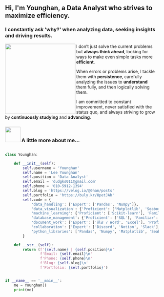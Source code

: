 ## Hi, I'm Younghan, a Data Analyst who strives to maximize efficiency.
### I constantly ask 'why?' when analyzing data, seeking insights and driving results.

<img align='left' src="https://media.giphy.com/media/M9gbBd9nbDrOTu1Mqx/giphy.gif" width="230">

I don’t just solve the current problems but **always think ahead**, looking for ways to make even simple tasks more **efficient**.  

When errors or problems arise, I tackle them with **persistence**, carefully analyzing the issues to **understand** them fully, and then logically solving them.  

I am committed to constant improvement, never satisfied with the status quo, and always striving to grow by **continuously studying** and **advancing**.

### <img src="https://media.giphy.com/media/VgCDAzcKvsR6OM0uWg/giphy.gif" width="50"> A little more about me...

```python

class Younghan:

    def __init__(self):
        self.username = 'Younghan'
        self.name = 'Lee Younghan'
        self.position = 'Data Analyst'
        self.email = 'dudgks011@gmail.com'
        self.phone = '010-5912-1394'
        self.blog = 'https://velog.io/@0han/posts'
        self.portfolio = 'https://buly.kr/8petJAh'
        self.code = {
            'data_handling': {'Expert': ['Pandas', 'Numpy']},
            'data_visualization': {'Proficient': ['Matplotlib', 'Seaborn', 'Tableau', 'Looker Studio']},
            'machine_learning': {'Proficient': ['Scikit-learn'], 'Familiar': ['TensorFlow', 'Statsmodels']},
            'database_management': {'Proficient': ['SQL'], 'Familiar': ['MongoDB']},
            'document_work': {'Expert': ['한글 / Word', 'Excel'], 'Proficient': ['PowerPoint']},
            'collaboration': {'Expert': ['Discord', 'Notion', 'Slack'], 'Familiar': ['Git', 'GitHub']},
            'python_libraries': ['Pandas', 'Numpy', 'Matplotlib', 'Seaborn', 'Scikit-learn', 'TensorFlow', 'Statsmodels']
        }

    def __str__(self):
        return (f'{self.name} | {self.position}\n'
                f'Email: {self.email}\n'
                f'Phone: {self.phone}\n'
                f'Blog: {self.blog}\n'
                f'Portfolio: {self.portfolio}')


if __name__ == '__main__':
    me = Younghan()
    print(me)
```

